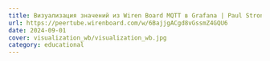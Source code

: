 ```yaml
---
title: Визуализация значений из Wiren Board MQTT в Grafana | Paul Strong
url: https://peertube.wirenboard.com/w/6BajjgACgd8vGssmZ4GQU6
date: 2024-09-01
cover: visualization_wb/visualization_wb.jpg
category: educational
---
```

